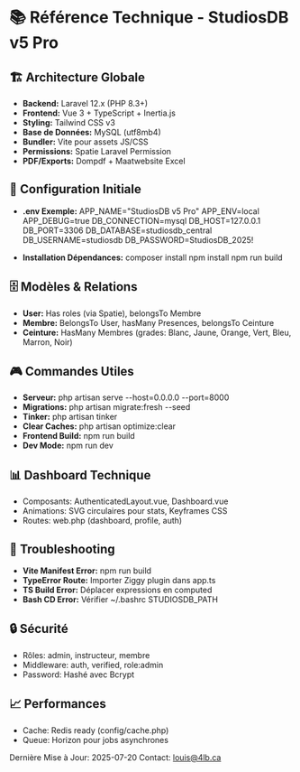 # 📚 Référence Technique - StudiosDB v5 Pro

## 🏗️ Architecture Globale
- **Backend:** Laravel 12.x (PHP 8.3+)
- **Frontend:** Vue 3 + TypeScript + Inertia.js
- **Styling:** Tailwind CSS v3
- **Base de Données:** MySQL (utf8mb4)
- **Bundler:** Vite pour assets JS/CSS
- **Permissions:** Spatie Laravel Permission
- **PDF/Exports:** Dompdf + Maatwebsite Excel

## 🔑 Configuration Initiale
- **.env Exemple:**
  APP_NAME="StudiosDB v5 Pro"
  APP_ENV=local
  APP_DEBUG=true
  DB_CONNECTION=mysql
  DB_HOST=127.0.0.1
  DB_PORT=3306
  DB_DATABASE=studiosdb_central
  DB_USERNAME=studiosdb
  DB_PASSWORD=StudiosDB_2025!

- **Installation Dépendances:**
  composer install
  npm install
  npm run build

## 🗄️ Modèles & Relations
- **User:** Has roles (via Spatie), belongsTo Membre
- **Membre:** BelongsTo User, hasMany Presences, belongsTo Ceinture
- **Ceinture:** HasMany Membres (grades: Blanc, Jaune, Orange, Vert, Bleu, Marron, Noir)

## 🎮 Commandes Utiles
- **Serveur:** php artisan serve --host=0.0.0.0 --port=8000
- **Migrations:** php artisan migrate:fresh --seed
- **Tinker:** php artisan tinker
- **Clear Caches:** php artisan optimize:clear
- **Frontend Build:** npm run build
- **Dev Mode:** npm run dev

## 📊 Dashboard Technique
- Composants: AuthenticatedLayout.vue, Dashboard.vue
- Animations: SVG circulaires pour stats, Keyframes CSS
- Routes: web.php (dashboard, profile, auth)

## 🐛 Troubleshooting
- **Vite Manifest Error:** npm run build
- **TypeError Route:** Importer Ziggy plugin dans app.ts
- **TS Build Error:** Déplacer expressions en computed
- **Bash CD Error:** Vérifier ~/.bashrc STUDIOSDB_PATH

## 🔒 Sécurité
- Rôles: admin, instructeur, membre
- Middleware: auth, verified, role:admin
- Password: Hashé avec Bcrypt

## 📈 Performances
- Cache: Redis ready (config/cache.php)
- Queue: Horizon pour jobs asynchrones

Dernière Mise à Jour: 2025-07-20
Contact: louis@4lb.ca
